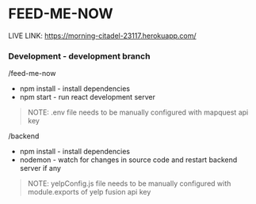 # FEED-ME-NOW

LIVE LINK: https://morning-citadel-23117.herokuapp.com/

### Development - development branch
/feed-me-now
* npm install - install dependencies
* npm start - run react development server
> NOTE: .env file needs to be manually configured with mapquest api key

/backend
* npm install - install dependencies
* nodemon - watch for changes in source code and restart backend server if any
> NOTE: yelpConfig.js file needs to be manually configured with module.exports of yelp fusion api key
